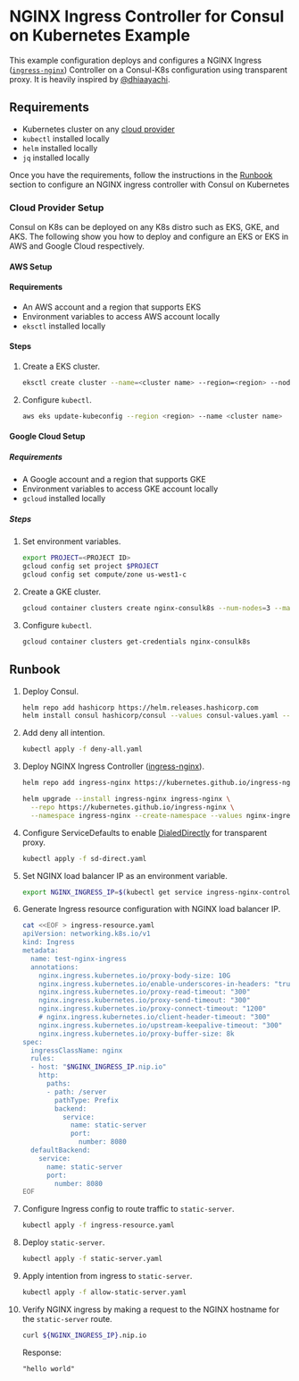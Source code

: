 # NGINX Ingress Controller for Consul on Kubernetes Example

This example configuration deploys and configures a NGINX Ingress ([`ingress-nginx`](https://developer.hashicorp.com/consul/docs/k8s/connect/ingress-controllers)) Controller on a Consul-K8s configuration using transparent proxy. It is heavily inspired by [@dhiaayachi](https://github.com/dhiaayachi/eks-consul-ingressnginx).

## Requirements

- Kubernetes cluster on any [cloud provider](cloud-provider-setup)
- `kubectl` installed locally
- `helm` installed locally
- `jq` installed locally

Once you have the requirements, follow the instructions in the [Runbook](#runbook) section to configure an NGINX ingress controller with Consul on Kubernetes

### Cloud Provider Setup

Consul on K8s can be deployed on any K8s distro such as EKS, GKE, and AKS. The following show you how to deploy and configure an EKS or EKS in AWS and Google Cloud respectively.

#### AWS Setup 

#### Requirements 

- An AWS account and a region that supports EKS
- Environment variables to access AWS account locally
- `eksctl` installed locally

#### Steps

1. Create a EKS cluster.

    ```bash
    eksctl create cluster --name=<cluster name> --region=<region> --nodes=3 
    ```
  
2. Configure `kubectl`.

    ```bash
    aws eks update-kubeconfig --region <region> --name <cluster name>
    ```

#### Google Cloud Setup

##### Requirements

- A Google account and a region that supports GKE
- Environment variables to access GKE account locally
- `gcloud` installed locally

##### Steps

1. Set environment variables.

    ```bash
    export PROJECT=<PROJECT ID>
    gcloud config set project $PROJECT
    gcloud config set compute/zone us-west1-c
    ```
  
2. Create a GKE cluster.

    ```bash
    gcloud container clusters create nginx-consulk8s --num-nodes=3 --machine-type "e2-highcpu-4" --enable-autoscaling --min-nodes 1 --max-nodes 4
    ```

3. Configure `kubectl`.

    ```bash
    gcloud container clusters get-credentials nginx-consulk8s
    ```

## Runbook

1. Deploy Consul.

    ```bash
    helm repo add hashicorp https://helm.releases.hashicorp.com
    helm install consul hashicorp/consul --values consul-values.yaml --version "1.0.7" --create-namespace --namespace consul
    ```

2. Add deny all intention.

    ```bash
    kubectl apply -f deny-all.yaml
    ```

3. Deploy NGINX Ingress Controller ([ingress-nginx](https://github.com/kubernetes/ingress-nginx)).

    ```bash
    helm repo add ingress-nginx https://kubernetes.github.io/ingress-nginx
    ```

    ```bash
    helm upgrade --install ingress-nginx ingress-nginx \
      --repo https://kubernetes.github.io/ingress-nginx \
      --namespace ingress-nginx --create-namespace --values nginx-ingress-values.yaml

    ```

4. Configure ServiceDefaults to enable [DialedDirectly](https://developer.hashicorp.com/consul/docs/connect/config-entries/service-defaults#dialeddirectly) for transparent proxy.

    ```bash
    kubectl apply -f sd-direct.yaml
    ```

5. Set NGINX load balancer IP as an environment variable.

    ```bash
    export NGINX_INGRESS_IP=$(kubectl get service ingress-nginx-controller -n ingress-nginx -o json | jq -r '.status.loadBalancer.ingress[].ip')
    ```

6. Generate Ingress resource configuration with NGINX load balancer IP.

    ```bash
    cat <<EOF > ingress-resource.yaml
    apiVersion: networking.k8s.io/v1
    kind: Ingress
    metadata:
      name: test-nginx-ingress
      annotations:
        nginx.ingress.kubernetes.io/proxy-body-size: 10G
        nginx.ingress.kubernetes.io/enable-underscores-in-headers: "true"
        nginx.ingress.kubernetes.io/proxy-read-timeout: "300"
        nginx.ingress.kubernetes.io/proxy-send-timeout: "300"
        nginx.ingress.kubernetes.io/proxy-connect-timeout: "1200"
        # nginx.ingress.kubernetes.io/client-header-timeout: "300"
        nginx.ingress.kubernetes.io/upstream-keepalive-timeout: "300"
        nginx.ingress.kubernetes.io/proxy-buffer-size: 8k
    spec:
      ingressClassName: nginx
      rules:
      - host: "$NGINX_INGRESS_IP.nip.io"
        http:
          paths:
          - path: /server
            pathType: Prefix
            backend:
              service:
                name: static-server
                port: 
                  number: 8080
      defaultBackend:
        service:
          name: static-server
          port:
            number: 8080
    EOF
    ```

7. Configure Ingress config to route traffic to `static-server`.

    ```bash
    kubectl apply -f ingress-resource.yaml
    ```

8. Deploy `static-server`. 

    ```bash
    kubectl apply -f static-server.yaml
    ```

9. Apply intention from ingress to `static-server`.

    ```bash
    kubectl apply -f allow-static-server.yaml
    ```

10. Verify NGINX ingress by making a request to the NGINX hostname for the `static-server` route. 

    ```bash
    curl ${NGINX_INGRESS_IP}.nip.io
    ```

    Response:

    ```text
    "hello world"
    ```

